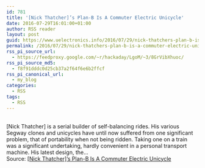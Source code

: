 ```yaml
---
id: 781
title: '[Nick Thatcher]’s Plan-B Is A Commuter Electric Unicycle'
date: 2016-07-29T16:01:00+01:00
author: RSS reader
layout: post
guid: https://www.uelectronics.info/2016/07/29/nick-thatchers-plan-b-is-a-commuter-electric-unicycle/
permalink: /2016/07/29/nick-thatchers-plan-b-is-a-commuter-electric-unicycle/
rss_pi_source_url:
  - https://feedproxy.google.com/~r/hackaday/LgoM/~3/8GrVibXhuoc/
rss_pi_source_md5:
  - f8f91dddc0d25cb37a2f64f6e6b2ffcf
rss_pi_canonical_url:
  - my_blog
categories:
  - RSS
tags:
  - RSS
---
```

&#013;  
[Nick Thatcher] is a serial builder of self-balancing rides. His various Segway clones and unicycles have until now suffered from one significant problem, that of portability when not being ridden. Taking one on a train was a significant undertaking, hardly convenient in a personal transport machine. His latest design, the…&#013;  
Source: <a href="https://feedproxy.google.com/~r/hackaday/LgoM/~3/8GrVibXhuoc/" target="_blank">[Nick Thatcher]’s Plan-B Is A Commuter Electric Unicycle</a>